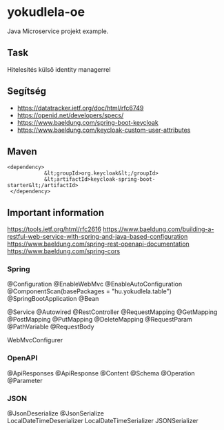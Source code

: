 # yokudlela-oe
Java Microservice projekt example.

## Task
Hitelesítés külső identity managerrel

## Segítség
- https://datatracker.ietf.org/doc/html/rfc6749
- https://openid.net/developers/specs/
- https://www.baeldung.com/spring-boot-keycloak
- https://www.baeldung.com/keycloak-custom-user-attributes

## Maven
```
<dependency> 
            &lt;groupId>org.keycloak&lt;/groupId>
            &lt;artifactId>keycloak-spring-boot-starter&lt;/artifactId>
 </dependency>
```
## Important information
https://tools.ietf.org/html/rfc2616
https://www.baeldung.com/building-a-restful-web-service-with-spring-and-java-based-configuration
https://www.baeldung.com/spring-rest-openapi-documentation
https://www.baeldung.com/spring-cors


### Spring
@Configuration
@EnableWebMvc
@EnableAutoConfiguration
@ComponentScan(basePackages = "hu.yokudlela.table")
@SpringBootApplication
@Bean

@Service
@Autowired
@RestController
@RequestMapping
@GetMapping
@PostMapping
@PutMapping
@DeleteMapping
@RequestParam
@PathVariable
@RequestBody

WebMvcConfigurer

### OpenAPI
@ApiResponses
@ApiResponse
@Content
@Schema
@Operation
@Parameter

### JSON
@JsonDeserialize
@JsonSerialize    
LocalDateTimeDeserializer
LocalDateTimeSerializer
JSONSerializer    
